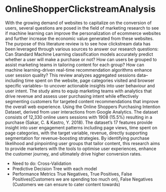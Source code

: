 # OnlineShopperClickstreamAnalysis

With the growing demand of websites to capitalize on the conversion of users, several questions are posed in the field of marketing research to see if machine learning can improve the personalization of ecommerce websites and further increase the economic value generated from these websites. The purpose of this literature review is to see how clickstream data has been leveraged through various sources to answer our research questions: 
Can Standard Machine Learning classification models accurately predict whether a user will make a purchase or not?
How can users be grouped to assist marketing teams in tailoring content for each group? 
How can machine learning-driven real-time recommendation algorithms enhance user session quality?
This review analyzes aggregated sessions data–including time spent on the website, page categories visited and browser specific variables– to uncover actionable insights into user behaviour and user intent. The study aims to equip marketing teams with analytics that drive revenue and assess user purchasing intent while effectively segmenting customers for targeted content recommendations that improve the overall web experience. Using the Online Shoppers Purchasing Intention Dataset, derived from user interactions from Google Analytics. The dataset consists of 12,330 online users sessions with 1908 (15.5%) resulting in a purchase (Sakar, C. & Kastro, Y. 2018). The dataset’s 17 features provide insight into user engagement patterns including page views, time spent on page categories, with the target variable, revenue, directly supporting segmentation for revenue-boosting strategies. By identifying purchase likelihood and pinpointing user groups that tailor content, this research aims to provide marketers with the tools to optimise user experiences, enhance the customer journey, and ultimately drive higher conversion rates.

- Need to do: Cross-Validation
- Predictive Decision Tree with each model
- Performance Metrics True Negatives, True Positives, False Positives(Customers we are spending too much on), False Negatives (Customers we can ensure to cater content towards)

